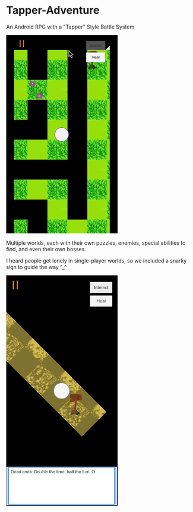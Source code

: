 # Tapper-Adventure
An Android RPG with a "Tapper" Style Battle System

<img src="https://github.com/CodeSmore/Tapper-Adventure/blob/master/Images/Tapper%20Adventure%20Demo%20GIF.gif" width="300">

Multiple worlds, each with their own puzzles, enemies, special abilities to find, and even their own bosses.

I heard people get lonely in single-player worlds, so we included a snarky sign to guide the way ^_^

<img src="https://github.com/CodeSmore/Tapper-Adventure/blob/master/Images/Sign%20Screenshot.png" width="300">
